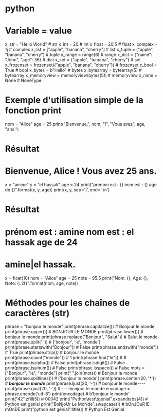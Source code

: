 # python

# Variable = value
x_str = "Hello World"  # str
x_int = 20             # int
x_float = 20.5         # float
x_complex = 1j         # complex
x_list = ["apple", "banana", "cherry"]  # list
x_tuple = ("apple", "banana", "cherry")  # tuple
x_range = range(6)      # range
x_dict = {"name": "John", "age": 36}    # dict
x_set = {"apple", "banana", "cherry"}   # set
x_frozenset = frozenset({"apple", "banana", "cherry"})  # frozenset
x_bool = True           # bool
x_bytes = b"Hello"      # bytes
x_bytearray = bytearray(5)  # bytearray
x_memoryview = memoryview(bytes(5))  # memoryview
x_none = None           # NoneType

# Exemple d'utilisation simple de la fonction print
nom = "Alice"
age = 25
print("Bienvenue,", nom, "!", "Vous avez", age, "ans.")

# Résultat
# Bienvenue, Alice ! Vous avez 25 ans.

x = "amine"
y = "el hassak"
age = 24
print("prénom est : {} nom est : {} age de {}".format(x, y, age))
print(x, y, sep='|', end='.\n')

# Résultat
# prénom est : amine nom est : el hassak age de 24
# amine|el hassak.

x = float(10)
nom = "Alice"
age = 25
note = 95.5
print("Nom: {}, Age: {}, Note: {:.2f}".format(nom, age, note))
# Méthodes pour les chaînes de caractères (str)
phrase = "bonjour le monde"
print(phrase.capitalize())  # Bonjour le monde
print(phrase.upper())       # BONJOUR LE MONDE
print(phrase.lower())       # bonjour le monde
print(phrase.replace("Bonjour", "Salut"))  # Salut le monde
print(phrase.split(' '))    # ['bonjour', 'le', 'monde']
print(phrase.startswith("Bonjour"))  # False
print(phrase.endswith("monde"))      # True
print(phrase.strip())        # bonjour le monde
print(phrase.count("monde"))  # 1
print(phrase.find("le"))     # 8
print(phrase.isalpha())      # False
print(phrase.isdigit())      # False
print(phrase.isalnum())      # False
print(phrase.isspace())      # False
mots = ["Bonjour", "le", "monde"]
print(" ".join(mots))        # Bonjour le monde
print(phrase.splitlines())   # ['bonjour le monde']
print(phrase.center(20, '*'))  # ***bonjour le monde***
print(phrase.ljust(20, '-'))   # bonjour le monde----
print(phrase.rjust(20, '-'))   # ----bonjour le monde
encodage = phrase.encode('utf-8')
print(encodage)  # b'bonjour le monde'
print("42".zfill(5))          # 00042
print("Python\test\tgénial".expandtabs(4))  # Python  est génial
print("BoNjoUr Le MoNde".swapcase())        # bOnJOuR lE mOnDE
print("python est génial".title())           # Python Est Génial

